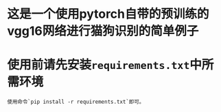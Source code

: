 # 这是一个使用pytorch自带的预训练的vgg16网络进行猫狗识别的简单例子

# 使用前请先安装`requirements.txt`中所需环境
    使用命令`pip install -r requirements.txt`即可。